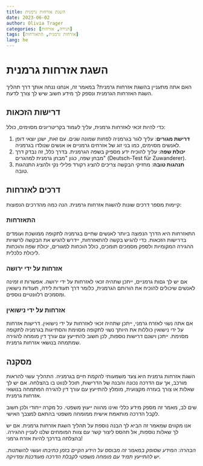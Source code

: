 ```yaml
---
title: השגת אזרחות גרמנית
date: 2023-06-02
author: Olivia Trager
categories: [הגירה, אזרחות]
tags: [אזרחות גרמנית, התאזרחות]
lang: he
---
```


# השגת אזרחות גרמנית

האם אתה מתעניין בהשגת אזרחות גרמנית? במאמר זה, אנחנו ננחה אותך דרך תהליך השגת האזרחות הגרמנית ונספק לך מידע חשוב שיש לך צורך לדעת.

## דרישות הזכאות

כדי להיות זכאי לאזרחות גרמנית, עליך לעמוד בקריטריונים מסוימים, כולל:

1. **דרישת מגורים**: עליך לגור בגרמניה לפחות שמונה שנים. עם זאת, ישנן יוצאי דופן לאנשים מסוימים, כמו בני זוג של אזרחים גרמניים או אנשים שנולדו בגרמניה.
2. **יכולת שפה**: עליך להוכיח ידע מספיק בשפה הגרמנית. בדרך כלל, זה נבדק דרך מבחן שפה, כגון "מבחן גרמנית למהגרים" (Deutsch-Test für Zuwanderer).
3. **תנהגות טובה**: מחזיקי הבקשה צריכים להציג רקורד פלילי נקי ולהציג התנהגות טובה.

## דרכים לאזרחות

קיימות מספר דרכים שונות להשגת אזרחות גרמנית. הנה כמה מהדרכים הנפוצות:

### התאזרחות

התאזרחות היא הדרך הנפוצה ביותר לאנשים שחיים בגרמניה לתקופה ממושכת ועומדים בדרישות הזכאות. כדי להגיש בקשה להתאזרחות, יידרש להגיש את הבקשה לרשויות ההגירה המקומיות ולספק מסמכים תומכים, כולל הוכחות למגורים, יכולת שפה והוכחות ליכולת כלכלית.

### אזרחות על ידי ירושה

אם יש לך גםות גרמניים, ייתכן שתהיה זכאי לאזרחות על ידי ירושה. אפשרות זו זמינה לאנשים שיכולים להוכיח את הורותם הגרמנית, כלומר דרך תעודות לידה, תעודות נישואין ומסמכים רלוונטיים נוספים.

### אזרחות על ידי נישואין

אם אתה נשוי לאזרח גרמני, ייתכן שתהיה זכאי לאזרחות על ידי נישואין. דרישות אזרחות על ידי נישואין כוללות את היותך נשוי לתקופה מסוימת והסתייגות בגרמניה לתקופה מסוימת. ייתכן וישנם דרישות נוספות, לכן חשוב להתייעץ עם עורך דין מומחה להגירה שמתמחה בנושאי אזרחות גרמנית.

## מסקנה

השגת אזרחות גרמנית היא צעד משמעותי להקמת חיים בגרמניה. התהליך עשוי להראות מורכב, אך עם הדרכה נכונה והבנה של הדרישות, תוכל לנווט בו בהצלחה. אם יש לך שאלות או צורך בעזרה מקצועית, מומלץ להתייעץ עם עורך דין להגירה המתמחה בנושאי אזרחות גרמנית.

שים לב, מאמר זה מספק מידע כללי ואינו מהווה ייעוץ משפטי. כל מקרה ייחודי ולכן חשוב לקבל הדרכה מותאמת אישית ממומחה משפטי בהתאם למצבך האישי.

אנו מקווים שמאמר זה הביא לך הבנה נוספת על תהליך השגת אזרחות גרמנית. אם יש לך שאלות נוספות, אל תהסס ליצור קשר עם צוות המומחים שלנו לעניין ההגירה. בהצלחה בדרכך להיות אזרח גרמני!

*הבהרה: המידע שסופק במאמר זה מבוסס על הידע הקיים בזמן כתיבתו ועשוי להשתנות. יש להתייעץ תמיד עם מומחה משפטי לקבלת הדרכה מעודכנת ומדויקה.*
